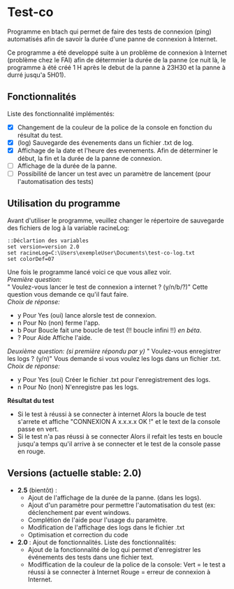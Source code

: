 # Test-co 
Programme en btach qui permet de faire des tests de connexion (ping) automatisés afin de savoir la durée d'une panne de connexion à Internet.

Ce programme a été developpé suite à un problème de connexion à Internet (problème chez le FAI) afin de détermnier la durée de la panne (ce nuit là, le programme à été créé 1 H après le debut de la panne à 23H30 et la panne à durré jusqu'a 5H01).

## Fonctionnalités
Liste des fonctionnalité implémentés:
- [x] Changement de la couleur de la police de la console en fonction du résultat du test.
- [x] (log) Sauvegarde des évenements dans un fichier .txt de log.
- [x] Affichage de la date et l'heure des evenements. Afin de déterminer le début, la fin et la durée de la panne de connexion.
- [ ] Affichage de la durée de la panne.
- [ ] Possibilité de lancer un test avec un paramètre de lancement (pour l'automatisation des tests)

## Utilisation du programme
Avant d'utiliser le programme, veuillez changer le répertoire de sauvegarde des fichiers de log à la variable racineLog:
```batch
::Déclartion des variables
set version=version 2.0
set racineLog=C:\Users\exempleUser\Documents\test-co-log.txt
set colorDef=07
```
Une fois le programme lancé voici ce que vous allez voir.  
*Première question:*  
" Voulez-vous lancer le test de connexion a internet ? (y/n/b/?)" Cette question vous demande ce qu'il faut faire.  
*Choix de réponse:*
- y     Pour Yes (oui) lance alorsle test de connexion.
- n     Pour No (non) ferme l'app.
- b     Pour Boucle  fait une boucle de test (!! boucle infini !!) *en béta*.
- ?     Pour Aide  Affiche l'aide.  

*Deuxième question: (si première répondu par y)*
" Voulez-vous enregistrer les logs ? (y/n)" Vous demande si vous voulez les logs dans un fichier .txt.  
*Choix de réponse:*
- y     Pour Yes (oui) Créer le fichier .txt pour l'enregistrement des logs.
- n     Pour No (non)  N'enregistre pas les logs.

**Résultat du test**
- Si le test à réussi à se connecter à internet Alors la boucle de test s'arrete et affiche "CONNEXION A x.x.x.x OK !" et le text de la console passe en vert.
- Si le test n'a pas réussi à se connecter Alors il refait les tests en boucle jusqu'a temps qu'il arrive à se connecter et le test de la console passe en rouge. 

## Versions (actuelle stable: 2.0)
- __2.5__ (bientôt) : 
    * Ajout de l'affichage de la durée de la panne. (dans les logs).
    * Ajout d'un paramètre pour permettre l'automatisation du test (ex: déclenchement par event windows.
    * Complétion de l'aide pour l'usage du paramètre.
    * Modification de l'affichage des logs dans le fichier .txt
    * Optimisation et correction du code
- __2.0__ : Ajout de fonctionnalités. Liste des fonctionnalités:
    * Ajout de la fonctionnalité de log qui permet d'enregistrer les événements des tests dans une fichier text.
    * Modiffication de la couleur de la police de la console: Vert = le test a réussi à se connecter à Internet Rouge = erreur de connexion à Internet.
